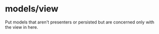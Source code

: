 # models/view

Put models that aren't presenters or persisted but are concerned only with
the view in here.
